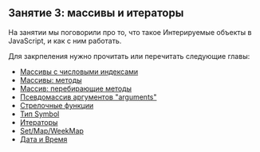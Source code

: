 ## Занятие 3: массивы и итераторы ##

На занятии мы поговорили про то, что такое Интерируемые объекты в
JavaScript, и как с ним работать.

Для закрпеления нужно прочитать или перечитать следующие главы:
- [Массивы с числовыми индексами](http://learn.javascript.ru/array)
- [Массивы: методы](http://learn.javascript.ru/array-methods)
- [Массив: перебирающие методы](http://learn.javascript.ru/array-iteration)
- [Псевдомассив аргументов "arguments" ](http://learn.javascript.ru/arguments-pseudoarray)
- [Стрелочные функции](https://developer.mozilla.org/ru/docs/Web/JavaScript/Reference/Functions/Arrow_functions)
- [Тип Symbol](http://learn.javascript.ru/symbol)
- [Итераторы](http://learn.javascript.ru/iterator)
- [Set/Map/WeekMap](http://learn.javascript.ru/set-map)
- [Дата и Время](http://learn.javascript.ru/datetime)
